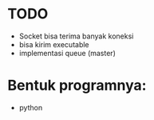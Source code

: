 # TODO
- Socket bisa terima banyak koneksi
- bisa kirim executable
- implementasi queue (master)


# Bentuk programnya:
- python <script> <executable> <parameter input> (versi simple)
- <script> bisa master atau worker

# Versi queue:
